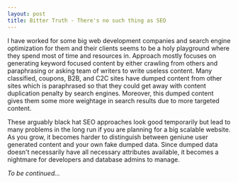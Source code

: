 ```yaml
---
layout: post
title: Bitter Truth - There's no such thing as SEO
---
```


I have worked for some big web development companies and search engine optimization for them and their clients seems to be a holy playground where they spend most of time and resources in. Approach mostly focuses on generating keyword focused content by either crawling from others and paraphrasing or asking team of writers to write useless content. Many classified, coupons, B2B, and C2C sites have dumped content from other sites which is paraphrased so that they could get away with content duplication penalty by search engines. Moreover, this dumped content gives them some more weightage in search results due to more targeted content.

These arguably black hat SEO approaches look good temporarily but lead to many problems in the long run if you are planning for a big scalable website. As you grow, it becomes harder to distinguish between geniune user generated content and your own fake dumped data. Since dumped data doesn't necessarily have all necessary attributes available, it becomes a nightmare for developers and database admins to manage.

*To be continued...*